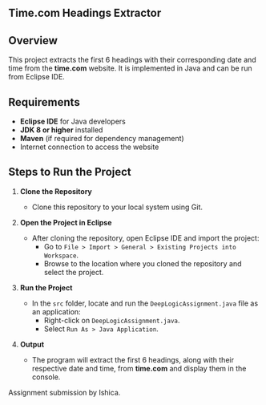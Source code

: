 ## Time.com Headings Extractor

## Overview
This project extracts the first 6 headings with their corresponding date and time from the **time.com** website. It is implemented in Java and can be run from Eclipse IDE.

## Requirements
- **Eclipse IDE** for Java developers
- **JDK 8 or higher** installed
- **Maven** (if required for dependency management)
- Internet connection to access the website

## Steps to Run the Project

1. **Clone the Repository**
   - Clone this repository to your local system using Git.

2. **Open the Project in Eclipse**
   - After cloning the repository, open Eclipse IDE and import the project:
     - Go to `File > Import > General > Existing Projects into Workspace`.
     - Browse to the location where you cloned the repository and select the project.

3. **Run the Project**
   - In the `src` folder, locate and run the `DeepLogicAssignment.java` file as an application:
     - Right-click on `DeepLogicAssignment.java`.
     - Select `Run As > Java Application`.

4. **Output**
   - The program will extract the first 6 headings, along with their respective date and time, from **time.com** and display them in the console.


Assignment submission by Ishica.

